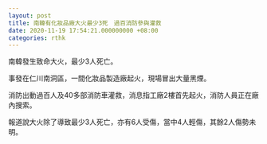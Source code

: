 ```yaml
---
layout: post
title: 南韓有化妝品廠大火最少3死　過百消防參與灌救
date: 2020-11-19 17:54:21.000000000 +08:00
categories: rthk
---
```


南韓發生致命大火，最少3人死亡。

事發在仁川南洞區，一間化妝品製造廠起火，現場冒出大量黑煙。

消防出動過百人及40多部消防車灌救，消息指工廠2樓首先起火，消防人員正在廠內搜索。

報道說大火除了導致最少3人死亡，亦有6人受傷，當中4人輕傷，其餘2人傷勢未明。
　　
